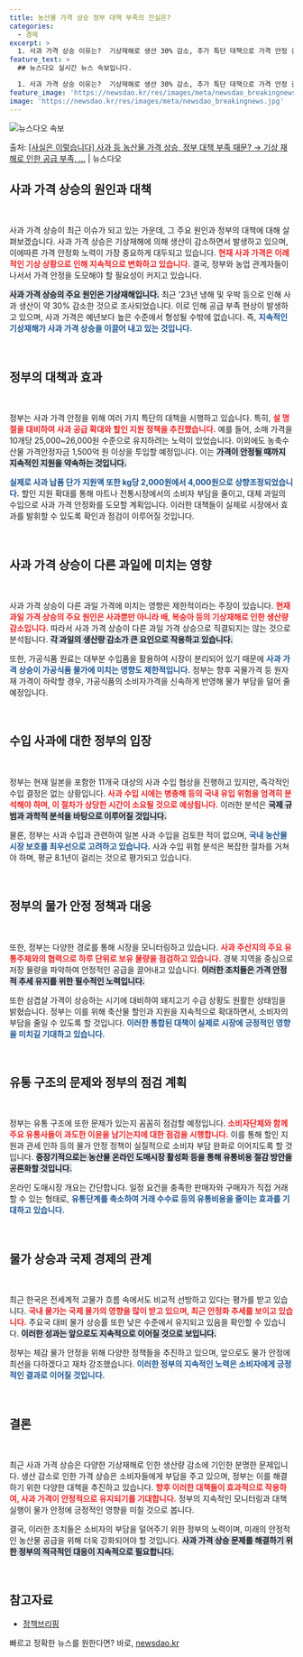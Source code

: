 ```yaml
---
title: 농산물 가격 상승 정부 대책 부족의 진실은?
categories:
  - 경제
excerpt: >
  1. 사과 가격 상승 이유는?  기상재해로 생산 30% 감소, 추가 특단 대책으로 가격 안정 총력 대응 중 …
feature_text: >
  ## 뉴스다오 실시간 뉴스 속보입니다.

  1. 사과 가격 상승 이유는?  기상재해로 생산 30% 감소, 추가 특단 대책으로 가격 안정 총력 대응 중 …
feature_image: 'https://newsdao.kr/res/images/meta/newsdao_breakingnews.jpg'
image: 'https://newsdao.kr/res/images/meta/newsdao_breakingnews.jpg'
---
```


![뉴스다오 속보](https://newsdao.kr/res/images/meta/newsdao_breakingnews.jpg)

<p>출처: <a href="https://newsdao.kr/3381" rel="dofollow">[사실은 이렇습니다] 사과 등 농산물 가격 상승, 정부 대책 부족 때문? → 기상 재해로 인한 공급 부족, …</a> | 뉴스다오</p>

<h2 data-ke-size="size26">사과 가격 상승의 원인과 대책</h2>

<p data-ke-size="size16">&nbsp;</p>

사과 가격 상승이 최근 이슈가 되고 있는 가운데, 그 주요 원인과 정부의 대책에 대해 살펴보겠습니다. 사과 가격 상승은 기상재해에 의해 생산이 감소하면서 발생하고 있으며, 이에따른 가격 안정화 노력이 가장 중요하게 대두되고 있습니다. <b><span style="color: #ee2323;">현재 사과 가격은 이례적인 기상 상황으로 인해 지속적으로 변화하고 있습니다.</span></b> 결국, 정부와 농업 관계자들이 나서서 가격 안정을 도모해야 할 필요성이 커지고 있습니다.

<b><span style="background-color: #21538527;">사과 가격 상승의 주요 원인은 기상재해입니다.</span></b> 최근 '23년 냉해 및 우박 등으로 인해 사과 생산이 약 30% 감소한 것으로 조사되었습니다. 이로 인해 공급 부족 현상이 발생하고 있으며, 사과 가격은 예년보다 높은 수준에서 형성될 수밖에 없습니다. 즉, <b><span style="color: #1a5490;">지속적인 기상재해가 사과 가격 상승을 이끌어 내고 있는 것입니다.</span></b> 

<p data-ke-size="size16">&nbsp;</p>

<h2 data-ke-size="size26">정부의 대책과 효과</h2>

<p data-ke-size="size16">&nbsp;</p>

정부는 사과 가격 안정을 위해 여러 가지 특단의 대책을 시행하고 있습니다. 특히, <b><span style="color: #ee2323;">설 명절을 대비하여 사과 공급 확대와 할인 지원 정책을 추진했습니다.</span></b> 예를 들어, 소매 가격을 10개당 25,000~26,000원 수준으로 유지하려는 노력이 있었습니다. 이외에도 농축수산물 가격안정자금 1,500억 원 이상을 투입할 예정입니다. 이는 <b><span style="background-color: #21538527;">가격이 안정될 때까지 지속적인 지원을 약속하는 것입니다.</span></b> 

<b><span style="color: #1a5490;">실제로 사과 납품 단가 지원액 또한 kg당 2,000원에서 4,000원으로 상향조정되었습니다.</span></b> 할인 지원 확대를 통해 마트나 전통시장에서의 소비자 부담을 줄이고, 대체 과일의 수입으로 사과 가격 안정화를 도모할 계획입니다. 이러한 대책들이 실제로 시장에서 효과를 발휘할 수 있도록 확인과 점검이 이루어질 것입니다.

<p data-ke-size="size16">&nbsp;</p>

<h2 data-ke-size="size26">사과 가격 상승이 다른 과일에 미치는 영향</h2>

<p data-ke-size="size16">&nbsp;</p>

사과 가격 상승이 다른 과일 가격에 미치는 영향은 제한적이라는 주장이 있습니다. <b><span style="color: #ee2323;">현재 과일 가격 상승의 주요 원인은 사과뿐만 아니라 배, 복숭아 등의 기상재해로 인한 생산량 감소입니다.</span></b> 따라서 사과 가격 상승이 다른 과일 가격 상승으로 직결되지는 않는 것으로 분석됩니다. <b><span style="background-color: #21538527;">각 과일의 생산량 감소가 큰 요인으로 작용하고 있습니다.</span></b> 

또한, 가공식품 원료는 대부분 수입품을 활용하여 시장이 분리되어 있기 때문에 <b><span style="color: #1a5490;">사과 가격 상승이 가공식품 물가에 미치는 영향도 제한적입니다.</span></b> 정부는 향후 곡물가격 등 원자재 가격이 하락할 경우, 가공식품의 소비자가격을 신속하게 반영해 물가 부담을 덜어 줄 예정입니다.

<p data-ke-size="size16">&nbsp;</p>

<h2 data-ke-size="size26">수입 사과에 대한 정부의 입장</h2>

<p data-ke-size="size16">&nbsp;</p>

정부는 현재 일본을 포함한 11개국 대상의 사과 수입 협상을 진행하고 있지만, 즉각적인 수입 결정은 없는 상황입니다. <b><span style="color: #ee2323;">사과 수입 시에는 병충해 등의 국내 유입 위험을 엄격히 분석해야 하며, 이 절차가 상당한 시간이 소요될 것으로 예상됩니다.</span></b> 이러한 분석은 <b><span style="background-color: #21538527;">국제 규범과 과학적 분석을 바탕으로 이루어질 것입니다.</span></b> 

물론, 정부는 사과 수입과 관련하여 일본 사과 수입을 검토한 적이 없으며, <b><span style="color: #1a5490;">국내 농산물 시장 보호를 최우선으로 고려하고 있습니다.</span></b> 사과 수입 위험 분석은 복잡한 절차를 거쳐야 하며, 평균 8.1년이 걸리는 것으로 평가되고 있습니다. 

<p data-ke-size="size16">&nbsp;</p>

<h2 data-ke-size="size26">정부의 물가 안정 정책과 대응</h2>

<p data-ke-size="size16">&nbsp;</p>

또한, 정부는 다양한 경로를 통해 시장을 모니터링하고 있습니다. <b><span style="color: #ee2323;">사과 주산지의 주요 유통주체와의 협력으로 하루 단위로 보유 물량을 점검하고 있습니다.</span></b> 경북 지역을 중심으로 저장 물량을 파악하여 안정적인 공급을 끌어내고 있습니다. <b><span style="background-color: #21538527;">이러한 조치들은 가격 안정적 추세 유지를 위한 필수적인 노력입니다.</span></b> 

또한 삼겹살 가격이 상승하는 시기에 대비하여 돼지고기 수급 상황도 원활한 상태임을 밝혔습니다. 정부는 이를 위해 축산물 할인과 지원을 지속적으로 확대하면서, 소비자의 부담을 줄일 수 있도록 할 것입니다. <b><span style="color: #1a5490;">이러한 통합된 대책이 실제로 시장에 긍정적인 영향을 미치길 기대하고 있습니다.</span></b> 

<p data-ke-size="size16">&nbsp;</p>

<h2 data-ke-size="size26">유통 구조의 문제와 정부의 점검 계획</h2>

<p data-ke-size="size16">&nbsp;</p>

정부는 유통 구조에 또한 문제가 있는지 꼼꼼히 점검할 예정입니다. <b><span style="color: #ee2323;">소비자단체와 함께 주요 유통사들이 과도한 이윤을 남기는지에 대한 점검을 시행합니다.</span></b> 이를 통해 할인 지원과 관세 인하 등의 물가 안정 정책이 실질적으로 소비자 부담 완화로 이어지도록 할 것입니다. <b><span style="background-color: #21538527;">중장기적으로는 농산물 온라인 도매시장 활성화 등을 통해 유통비용 절감 방안을 공론화할 것입니다.</span></b> 

온라인 도매시장 개요는 간단합니다. 일정 요건을 충족한 판매자와 구매자가 직접 거래할 수 있는 형태로, <b><span style="color: #1a5490;">유통단계를 축소하여 거래 수수료 등의 유통비용을 줄이는 효과를 기대하고 있습니다.</span></b> 

<p data-ke-size="size16">&nbsp;</p>

<h2 data-ke-size="size26">물가 상승과 국제 경제의 관계</h2>

<p data-ke-size="size16">&nbsp;</p>

최근 한국은 전세계적 고물가 흐름 속에서도 비교적 선방하고 있다는 평가를 받고 있습니다. <b><span style="color: #ee2323;">국내 물가는 국제 물가의 영향을 많이 받고 있으며, 최근 안정화 추세를 보이고 있습니다.</span></b> 주요국 대비 물가 상승률 또한 낮은 수준에서 유지되고 있음을 확인할 수 있습니다. <b><span style="background-color: #21538527;">이러한 성과는 앞으로도 지속적으로 이어질 것으로 보입니다.</span></b> 

정부는 체감 물가 안정을 위해 다양한 정책들을 추진하고 있으며, 앞으로도 물가 안정에 최선을 다하겠다고 재차 강조했습니다. <b><span style="color: #1a5490;">이러한 정부의 지속적인 노력은 소비자에게 긍정적인 결과로 이어질 것입니다.</span></b> 

<p data-ke-size="size16">&nbsp;</p>

<h2 data-ke-size="size26">결론</h2>

<p data-ke-size="size16">&nbsp;</p>

최근 사과 가격 상승은 다양한 기상재해로 인한 생산량 감소에 기인한 분명한 문제입니다. 생산 감소로 인한 가격 상승은 소비자들에게 부담을 주고 있으며, 정부는 이를 해결하기 위한 다양한 대책을 추진하고 있습니다. <b><span style="color: #ee2323;">향후 이러한 대책들이 효과적으로 작용하여, 사과 가격이 안정적으로 유지되기를 기대합니다.</span></b> 정부의 지속적인 모니터링과 대책 실행이 물가 안정에 긍정적인 영향을 미칠 것으로 봅니다. 

결국, 이러한 조치들은 소비자의 부담을 덜어주기 위한 정부의 노력이며, 미래의 안정적인 농산물 공급을 위해 더욱 강화되어야 할 것입니다. <b><span style="background-color: #21538527;">사과 가격 상승 문제를 해결하기 위한 정부의 적극적인 대응이 지속적으로 필요합니다.</span></b> 

<p data-ke-size="size16">&nbsp;</p>

<article>  
 <h2 data-ke-size="size26">참고자료</h2>  
 <ul>  
    <li><a href="https://newsdao.kr/3381">정책브리핑</a></li>  
 </ul>  
</article> 

빠르고 정확한 뉴스를 원한다면? 바로, <a href="https://newsdao.kr" rel="dofollow">newsdao.kr</a>


